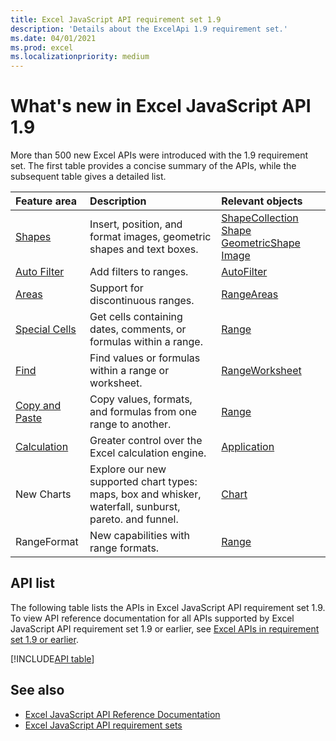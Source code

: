 ```yaml
---
title: Excel JavaScript API requirement set 1.9
description: 'Details about the ExcelApi 1.9 requirement set.'
ms.date: 04/01/2021
ms.prod: excel
ms.localizationpriority: medium
---
```


# What's new in Excel JavaScript API 1.9

More than 500 new Excel APIs were introduced with the 1.9 requirement set. The first table provides a concise summary of the APIs, while the subsequent table gives a detailed list.

| Feature area | Description | Relevant objects |
|:--- |:--- |:--- |
| [Shapes](/office/dev/add-ins/excel/excel-add-ins-shapes.md) | Insert, position, and format images, geometric shapes and text boxes. | [ShapeCollection](/javascript/api/excel/excel.shapecollection) [Shape](/javascript/api/excel/excel.shape) [GeometricShape](/javascript/api/excel/excel.geometricshape)  [Image](/javascript/api/excel/excel.image) |
| [Auto Filter](/office/dev/add-ins/excel/excel-add-ins-worksheets.md#filter-data) | Add filters to ranges. | [AutoFilter](/javascript/api/excel/excel.autofilter) |
| [Areas](/office/dev/add-ins/excel/excel-add-ins-multiple-ranges.md) | Support for discontinuous ranges. | [RangeAreas](/javascript/api/excel/excel.rangeareas) |
| [Special Cells](/office/dev/add-ins/excel/excel-add-ins-multiple-ranges.md#get-special-cells-from-multiple-ranges) | Get cells containing dates, comments, or formulas within a range. | [Range](/javascript/api/excel/excel.range#getspecialcells-celltype--cellvaluetype-)|
| [Find](/office/dev/add-ins/excel/excel-add-ins-ranges-string-match.md) | Find values or formulas within a range or worksheet. | [Range](/javascript/api/excel/excel.range#find-text--criteria-)[Worksheet](/javascript/api/excel/excel.worksheet#findall-text--criteria-) |
| [Copy and Paste](/office/dev/add-ins/excel/excel-add-ins-ranges-cut-copy-paste.md) | Copy values, formats, and formulas from one range to another. | [Range](/javascript/api/excel/excel.range#copyfrom-sourcerange--copytype--skipblanks--transpose-) |
| [Calculation](/office/dev/add-ins/excel/performance.md#suspend-calculation-temporarily) | Greater control over the Excel calculation engine. | [Application](/javascript/api/excel/excel.application) |
| New Charts | Explore our new supported chart types: maps, box and whisker, waterfall, sunburst, pareto. and funnel. | [Chart](/javascript/api/excel/excel.charttype) |
| RangeFormat | New capabilities with range formats. | [Range](/javascript/api/excel/excel.rangeformat) |

## API list

The following table lists the APIs in Excel JavaScript API requirement set 1.9. To view API reference documentation for all APIs supported by Excel JavaScript API requirement set 1.9 or earlier, see [Excel APIs in requirement set 1.9 or earlier](/javascript/api/excel?view=excel-js-1.9&preserve-view=true).

[!INCLUDE[API table](../includes/excel-1_9.md)]

## See also

- [Excel JavaScript API Reference Documentation](/javascript/api/excel?view=excel-js-1.9&preserve-view=true)
- [Excel JavaScript API requirement sets](excel-api-requirement-sets.md)
